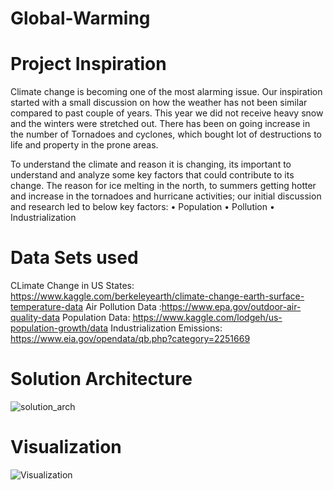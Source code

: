 # Global-Warming

# Project Inspiration
Climate change is becoming one of the most alarming issue. Our inspiration started with a small discussion on how the weather has not been similar compared to past couple of years. This year we did not receive heavy snow and the winters were stretched out. There has been on going increase in the number of Tornadoes and cyclones, which bought lot of destructions to life and property in the prone areas.

To understand the climate and reason it is changing, its important to understand and analyze some key factors that could contribute to its change. The reason for ice melting in the north, to summers getting hotter and increase in the tornadoes and hurricane activities; our initial discussion and research led to below key factors:
•    Population
•    Pollution
•    Industrialization

# Data Sets used
CLimate Change in US States: https://www.kaggle.com/berkeleyearth/climate-change-earth-surface-temperature-data
Air Pollution Data :https://www.epa.gov/outdoor-air-quality-data
Population Data: https://www.kaggle.com/lodgeh/us-population-growth/data
Industrialization Emissions: https://www.eia.gov/opendata/qb.php?category=2251669

# Solution Architecture
![solution_arch](Images/Solution_Arc.jpeg)


# Visualization
![Visualization](Images/Visualization.jpeg)

